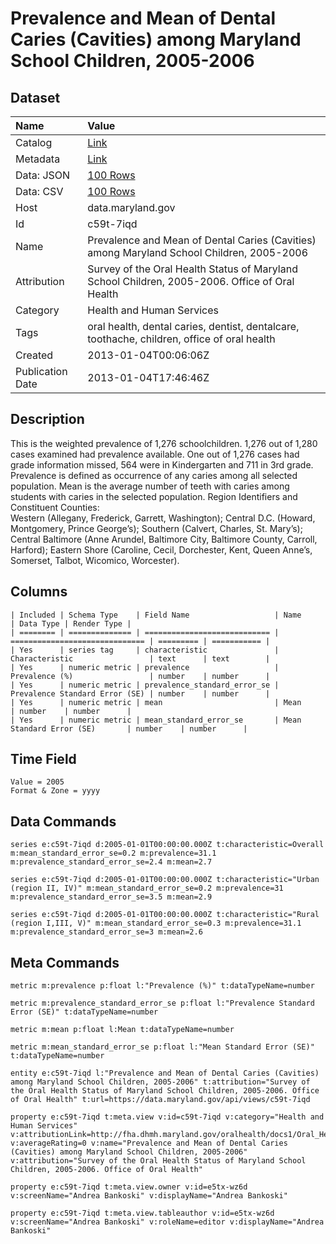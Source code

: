 # Prevalence and Mean of Dental Caries (Cavities) among Maryland School Children, 2005-2006

## Dataset

| Name | Value |
| :--- | :---- |
| Catalog | [Link](https://catalog.data.gov/dataset/prevalence-and-mean-of-dental-caries-among-maryland-school-children-2005-2006-5d737) |
| Metadata | [Link](https://data.maryland.gov/api/views/c59t-7iqd) |
| Data: JSON | [100 Rows](https://data.maryland.gov/api/views/c59t-7iqd/rows.json?max_rows=100) |
| Data: CSV | [100 Rows](https://data.maryland.gov/api/views/c59t-7iqd/rows.csv?max_rows=100) |
| Host | data.maryland.gov |
| Id | c59t-7iqd |
| Name | Prevalence and Mean of Dental Caries (Cavities) among Maryland School Children, 2005-2006 |
| Attribution | Survey of the Oral Health Status of Maryland School Children, 2005-2006. Office of Oral Health |
| Category | Health and Human Services |
| Tags | oral health, dental caries, dentist, dentalcare, toothache, children, office of oral health |
| Created | 2013-01-04T00:06:06Z |
| Publication Date | 2013-01-04T17:46:46Z |

## Description

This is the weighted prevalence of 1,276 schoolchildren.  1,276 out of 1,280 cases examined had prevalence available. One out of 1,276 cases had grade information missed, 564 were in Kindergarten and 711 in 3rd grade.  Prevalence is defined as occurrence of any caries among all selected population.  Mean is the average number of teeth with caries among students with caries in the selected population.  Region Identifiers and Constituent Counties:	
Western (Allegany, Frederick, Garrett, Washington); Central D.C. (Howard, Montgomery, Prince George’s); Southern (Calvert, Charles, St. Mary’s); Central Baltimore (Anne Arundel, Baltimore City, Baltimore County, Carroll, Harford); Eastern Shore (Caroline, Cecil, Dorchester, Kent, Queen Anne’s, Somerset, Talbot, Wicomico, Worcester).

## Columns

```ls
| Included | Schema Type    | Field Name                   | Name                           | Data Type | Render Type |
| ======== | ============== | ============================ | ============================== | ========= | =========== |
| Yes      | series tag     | characteristic               | Characteristic                 | text      | text        |
| Yes      | numeric metric | prevalence                   | Prevalence (%)                 | number    | number      |
| Yes      | numeric metric | prevalence_standard_error_se | Prevalence Standard Error (SE) | number    | number      |
| Yes      | numeric metric | mean                         | Mean                           | number    | number      |
| Yes      | numeric metric | mean_standard_error_se       | Mean Standard Error (SE)       | number    | number      |
```

## Time Field

```ls
Value = 2005
Format & Zone = yyyy
```

## Data Commands

```ls
series e:c59t-7iqd d:2005-01-01T00:00:00.000Z t:characteristic=Overall m:mean_standard_error_se=0.2 m:prevalence=31.1 m:prevalence_standard_error_se=2.4 m:mean=2.7

series e:c59t-7iqd d:2005-01-01T00:00:00.000Z t:characteristic="Urban (region II, IV)" m:mean_standard_error_se=0.2 m:prevalence=31 m:prevalence_standard_error_se=3.5 m:mean=2.9

series e:c59t-7iqd d:2005-01-01T00:00:00.000Z t:characteristic="Rural (region I,III, V)" m:mean_standard_error_se=0.3 m:prevalence=31.1 m:prevalence_standard_error_se=3 m:mean=2.6
```

## Meta Commands

```ls
metric m:prevalence p:float l:"Prevalence (%)" t:dataTypeName=number

metric m:prevalence_standard_error_se p:float l:"Prevalence Standard Error (SE)" t:dataTypeName=number

metric m:mean p:float l:Mean t:dataTypeName=number

metric m:mean_standard_error_se p:float l:"Mean Standard Error (SE)" t:dataTypeName=number

entity e:c59t-7iqd l:"Prevalence and Mean of Dental Caries (Cavities) among Maryland School Children, 2005-2006" t:attribution="Survey of the Oral Health Status of Maryland School Children, 2005-2006. Office of Oral Health" t:url=https://data.maryland.gov/api/views/c59t-7iqd

property e:c59t-7iqd t:meta.view v:id=c59t-7iqd v:category="Health and Human Services" v:attributionLink=http://fha.dhmh.maryland.gov/oralhealth/docs1/Oral_Health_Survey_Report.pdf v:averageRating=0 v:name="Prevalence and Mean of Dental Caries (Cavities) among Maryland School Children, 2005-2006" v:attribution="Survey of the Oral Health Status of Maryland School Children, 2005-2006. Office of Oral Health"

property e:c59t-7iqd t:meta.view.owner v:id=e5tx-wz6d v:screenName="Andrea Bankoski" v:displayName="Andrea Bankoski"

property e:c59t-7iqd t:meta.view.tableauthor v:id=e5tx-wz6d v:screenName="Andrea Bankoski" v:roleName=editor v:displayName="Andrea Bankoski"
```